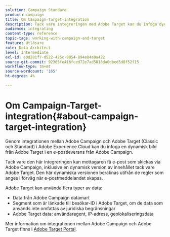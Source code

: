 ```yaml
---
solution: Campaign Standard
product: campaign
title: Om Campaign-Target-integration
description: Tack vare integreringen med Adobe Target kan du infoga dynamiska bilder som genererats av Adobe Target i dina Adobe Campaign-meddelanden.
audience: integrating
content-type: reference
topic-tags: working-with-campaign-and-target
feature: Utlösare
role: Data Architect
level: Intermediate
exl-id: e0d281f7-d522-425c-9854-894e84a0a422
source-git-commit: 92365fe416fced72e7ad5818da0dbed5d8f52f15
workflow-type: tm+mt
source-wordcount: '165'
ht-degree: 4%

---
```


# Om Campaign-Target-integration{#about-campaign-target-integration}

Genom integrationen mellan Adobe Campaign och Adobe Target (Classic och Standard) i Adobe Experience Cloud kan du infoga en dynamisk bild från Adobe Target i en e-postleverans från Adobe Campaign.

Tack vare den här integreringen kan mottagaren få e-post som skickas via Adobe Campaign, inklusive en dynamisk version av innehållet tack vare Adobe Target. Den här dynamiska versionen beräknas utifrån de regler som anges i förväg när e-postmeddelandet skapas.

Adobe Target kan använda flera typer av data:

* Data från Adobe Campaign datamart
* Segment som är länkade till besökar-ID i Adobe Target, om de data som används inte omfattas av juridiska begränsningar
* Adobe Target data: användaragent, IP-adress, geolokaliseringsdata

Mer information om integrationen mellan Adobe Campaign och Adobe Target finns i [Adobe Target Portal](https://experienceleague.adobe.com/docs/target/using/integrate/campaign-and-target.html).

